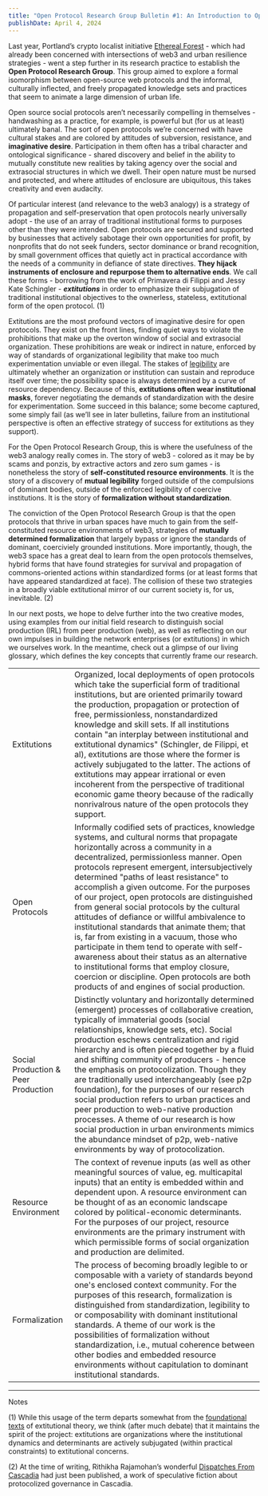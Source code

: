 ```yaml
---
title: "Open Protocol Research Group Bulletin #1: An Introduction to Open Protocols"
publishDate: April 4, 2024
---
```


Last year, Portland’s crypto localist initiative [Ethereal Forest](https://etherealforest.org/) - which had already been concerned with intersections of web3 and urban resilience strategies - went a step further in its research practice to establish the **Open Protocol Research Group**. This group aimed to explore a formal isomorphism between open-source web protocols and the informal, culturally inflected, and freely propagated knowledge sets and practices that seem to animate a large dimension of urban life.

Open source social protocols aren’t necessarily compelling in themselves - handwashing as a practice, for example, is powerful but (for us at least) ultimately banal. The sort of open protocols we’re concerned with have cultural stakes and are colored by attitudes of subversion, resistance, and **imaginative desire**. Participation in them often has a tribal character and ontological significance - shared discovery and belief in the ability to mutually constitute new realities by taking agency over the social and extrasocial structures in which we dwell. Their open nature must be nursed and protected, and where attitudes of enclosure are ubiquitous, this takes creativity and even audacity.

Of particular interest (and relevance to the web3 analogy) is a strategy of propagation and self-preservation that open protocols nearly universally adopt - the use of an array of traditional institutional forms to purposes other than they were intended. Open protocols are secured and supported by businesses that actively sabotage their own opportunities for profit, by nonprofits that do not seek funders, sector dominance or brand recognition, by small government offices that quietly act in practical accordance with the needs of a community in defiance of state directives. **They hijack instruments of enclosure and repurpose them to alternative ends**. We call these forms - borrowing from the work of Primavera di Filippi and Jessy Kate Schingler - ***extitutions*** in order to emphasize their subjugation of traditional institutional objectives to the ownerless, stateless, extitutional form of the open protocol. (1)

Extitutions are the most profound vectors of imaginative desire for open protocols. They exist on the front lines, finding quiet ways to violate the prohibitions that make up the overton window of social and extrasocial organization. These prohibitions are weak or indirect in nature, enforced by way of  standards of organizational legibility that make too much experimentation unviable or even illegal. The stakes of [legibility](https://www.ribbonfarm.com/2010/07/26/a-big-little-idea-called-legibility/) are ultimately whether an organization or institution can sustain and reproduce itself over time; the possibility space is always determined by a curve of resource dependency. Because of this, **extitutions often wear institutional masks**, forever negotiating the demands of standardization with the desire for experimentation. Some succeed in this balance; some become captured, some simply fail (as we’ll see in later bulletins, failure from an institutional perspective is often an effective strategy of success for extitutions as they support).

For the Open Protocol Research Group, this is where the usefulness of the web3 analogy really comes in. The story of web3 - colored as it may be by scams and ponzis, by extractive actors and zero sum games - is nonetheless the story of **self-constituted resource environments**. It is the story of a discovery of **mutual legibility** forged outside of the compulsions of dominant bodies, outside of the enforced legibility of coercive institutions. It is the story of **formalization without standardization**.

The conviction of the Open Protocol Research Group is that the open protocols that thrive in urban spaces have much to gain from the self-constituted resource environments of web3, strategies of **mutually determined formalization** that largely bypass or ignore the standards of dominant, coerciviely grounded institutions. More importantly, though, the web3 space has a great deal to learn from the open protocols themselves, hybrid forms that have found strategies for survival and propagation of commons-oriented actions within standardized forms (or at least forms that have appeared standardized at face). The collision of these two strategies in a broadly viable extitutional mirror of our current society is, for us, inevitable. (2)

In our next posts, we hope to delve further into the two creative modes, using examples from our initial field research to distinguish social production (IRL) from peer production (web), as well as reflecting on our own impulses in building the network enterprises (or extitutions) in which we ourselves work. In the meantime, check out a glimpse of our living glossary, which defines the key concepts that currently frame our research.

|  |  |
| --- | --- |
| Extitutions | Organized, local deployments of open protocols which take the superficial form of traditional institutions, but are oriented primarily toward the production, propagation or protection of free, permissionless, nonstandardized knowledge and skill sets. If all institutions contain "an interplay between institutional and extitutional dynamics" (Schingler, de Filippi, et al), extitutions are those where the former is actively subjugated to the latter. The actions of extitutions may appear irrational or even incoherent from the perspective of traditional economic game theory because of the radically nonrivalrous nature of the open protocols they support. |
| Open Protocols | Informally codified sets of practices, knowledge systems, and cultural norms that propagate horizontally across a community in a decentralized, permissionless manner. Open protocols represent emergent, intersubjectively determined "paths of least resistance" to accomplish a given outcome. For the purposes of our project, open protocols are distinguished from general social protocols by the cultural attitudes of defiance or willful ambivalence to institutional standards that animate them; that is, far from existing in a vacuum, those who participate in them tend to operate with self-awareness about their status as an alternative to institutional forms that employ closure, coercion or discipline. Open protocols are both products of and engines of social production. | 
| Social Production & Peer Production | Distinctly voluntary and horizontally determined (emergent) processes of collaborative creation, typically of immaterial goods (social relationships, knowledge sets, etc). Social production eschews centralization and rigid hierarchy and is often pieced together by a fluid and shifting community of producers - hence the emphasis on protocolization. Though they are traditionally used interchangeably (see p2p foundation), for the purposes of our research social production refers to urban practices and peer production to web-native production processes. A theme of our research is how social production in urban environments mimics the abundance mindset of p2p, web-native environments by way of protocolization. |
| Resource Environment | The context of revenue inputs (as well as other meaningful sources of value, eg. multicapital inputs) that an entity is embedded within and dependent upon. A resource environment can be thought of as an economic landscape colored by political-economic determinants. For the purposes of our project, resource environments are the primary instrument with which permissible forms of social organization and production are delimited. |
| Formalization | The process of becoming broadly legible to or composable with a variety of standards beyond one's enclosed context community. For the purposes of this research, formalization is distinguished from standardization, legibility to or composability with dominant institutional standards. A theme of our work is the possibilities of formalization without standardization, i.e., mutual coherence between other bodies and embedded resource environments without capitulation to dominant institutional standards. |


---
Notes

(1) While this usage of the term departs somewhat from the [foundational](https://medium.com/berkman-klein-center/an-introduction-to-extitutional-theory-e74b5a49ea53) [texts](https://medium.com/@jessykate/the-lazega-encounter-provoking-extitutional-theory-f8464ab82fbf) of extitutional theory, we think (after much debate) that it maintains the spirit of the project: extitutions are organizations where the institutional dynamics and determinants are actively subjugated (within practical constraints) to extitutional concerns.

(2) At the time of writing, Rithikha Rajamohan’s wonderful [Dispatches From Cascadia](https://summerofprotocols.com/research/dispatches-from-cascadia) had just been published, a work of speculative fiction about protocolized governance in Cascadia.
